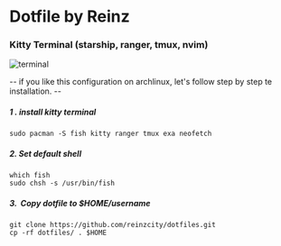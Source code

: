 # Dotfile by Reinz

### Kitty Terminal (starship, ranger, tmux, nvim)

![terminal](https://user-images.githubusercontent.com/110806427/207852287-5e8869c1-aa46-44ff-8f54-d45702868083.png)

-- if you like this configuration on archlinux, let's follow step by step te installation. --

##### 1 . install kitty terminal

```git
sudo pacman -S fish kitty ranger tmux exa neofetch
```

##### 2. Set default shell

```git
which fish
sudo chsh -s /usr/bin/fish
```

##### 3.  Copy dotfile to $HOME/username

```git
git clone https://github.com/reinzcity/dotfiles.git
cp -rf dotfiles/ . $HOME
```
